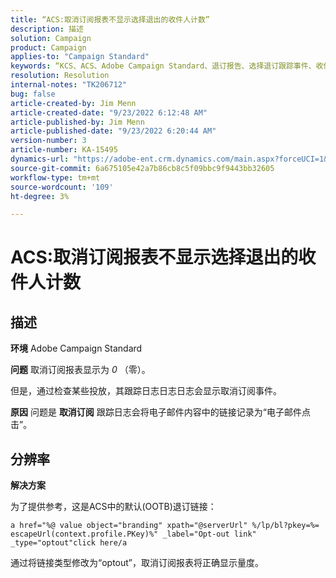 ```yaml
---
title: “ACS:取消订阅报表不显示选择退出的收件人计数”
description: 描述
solution: Campaign
product: Campaign
applies-to: "Campaign Standard"
keywords: “KCS、ACS、Adobe Campaign Standard、退订报告、选择退订跟踪事件、收件人、OOTB”
resolution: Resolution
internal-notes: "TK206712"
bug: false
article-created-by: Jim Menn
article-created-date: "9/23/2022 6:12:48 AM"
article-published-by: Jim Menn
article-published-date: "9/23/2022 6:20:44 AM"
version-number: 3
article-number: KA-15495
dynamics-url: "https://adobe-ent.crm.dynamics.com/main.aspx?forceUCI=1&pagetype=entityrecord&etn=knowledgearticle&id=f2e984be-063b-ed11-9db1-0022480866ad"
source-git-commit: 6a675105e42a7b86cb8c5f09bbc9f9443bb32605
workflow-type: tm+mt
source-wordcount: '109'
ht-degree: 3%

---
```


# ACS:取消订阅报表不显示选择退出的收件人计数

## 描述


<b>环境</b>
Adobe Campaign Standard

<b>问题</b>
取消订阅报表显示为 *0* （零）。

但是，通过检查某些投放，其跟踪日志日志日志会显示取消订阅事件。

<b>原因</b>
问题是 <b>取消订阅</b> 跟踪日志会将电子邮件内容中的链接记录为“电子邮件点击”。


## 分辨率


<b>解决方案</b>

为了提供参考，这是ACS中的默认(OOTB)退订链接：


```
a href="%@ value object="branding" xpath="@serverUrl" %/lp/bl?pkey=%= escapeUrl(context.profile.PKey)%" _label="Opt-out link" _type="optout"click here/a
```


通过将链接类型修改为“optout”，取消订阅报表将正确显示量度。

